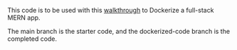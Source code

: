 This code is to be used with this [walkthrough](https://logiclyceum.com/dockerizing-a-full-stack-mern-app/) to Dockerize a full-stack MERN app.

The main branch is the starter code, and the dockerized-code branch is the completed code.
